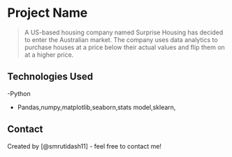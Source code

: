 # Project Name
> A US-based housing company named Surprise Housing has decided to enter the Australian market. The company uses data analytics to purchase houses at a price below their actual values and flip them on at a higher price. 


## Technologies Used
-Python 
- Pandas,numpy,matplotlib,seaborn,stats model,sklearn,



## Contact
Created by [@smrutidash11] - feel free to contact me!



<!-- Optional -->
<!-- ## License -->
<!-- This project is open source and available under the [... License](). -->

<!-- You don't have to include all sections - just the one's relevant to your project -->